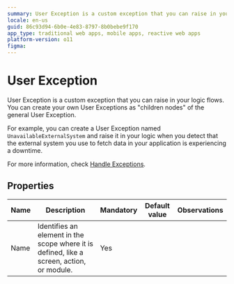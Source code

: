 ```yaml
---
summary: User Exception is a custom exception that you can raise in your logic flows.
locale: en-us
guid: 86c93d94-6b0e-4e83-8797-8b0bebe9f170
app_type: traditional web apps, mobile apps, reactive web apps
platform-version: o11
figma:
---
```


# User Exception


User Exception is a custom exception that you can raise in your logic flows. You can create your own User Exceptions as "children nodes" of the general User Exception. 

For example, you can create a User Exception named `UnavailableExternalSystem` and raise it in your logic when you detect that the external system you use to fetch data in your application is experiencing a downtime.

For more information, check [Handle Exceptions](../../../develop/logic/exceptions/intro.md).

## Properties

<table markdown="1">
<thead>
<tr>
<th>Name</th>
<th>Description</th>
<th>Mandatory</th>
<th>Default value</th>
<th>Observations</th>
</tr>
</thead>
<tbody>
<tr>
<td title="Name">Name</td>
<td>Identifies an element in the scope where it is defined, like a screen, action, or module.</td>
<td>Yes</td>
<td></td>
<td></td>
</tr>
</tbody>
</table>

